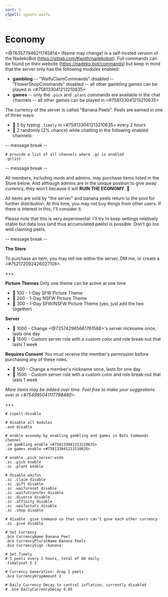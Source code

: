 ```yaml
---
sort: 3
cSpell: ignore waifu
---
```


# Economy

<@763577946211745814> (Name may change) is a self-hosted version of the NadekoBot (<https://gitlab.com/Kwoth/nadekobot>).  Full commands can be found on their website (<https://nadeko.bot/commands>) but keep in mind that the server only has the following modules enabled:

- **gambling**
-- "WaifuClaimCommands" disabled
-- "FlowerShopCommands" disabled
-- all other gambling games can be played in <#758133041213210635>
- **games**
-- only the `.pick` and `.plant` commands are available in the chat channels
-- all other games can be played in <#758133041213210635>

The currency of the server is called "Banana Peels".  Peels are earned in one of three ways:
- :banana: 5 by typing `.timely` in <#758133041213210635> every 2 hours
- :banana: 2 randomly (2% chance) while chatting in the following enabled channels:

-- message break --

```
# provide a list of all channels where .gc is enabled
.gclist
```

-- message break -- 

All members, including mods and admins, may purchase items listed in the Store below.  And although admins are in the unique position to give away currency, they won't because it will **RUIN THE ECONOMY**.  :rofl:

All items are sold by "the server" and banana peels return to the pool for further distribution.  At this time, you may not buy things from other users.  If there is interest in this, I'll consider it.  

Please note that this is very experimental.  I'll try to keep settings relatively stable but data loss (and thus accumulated peels) is possible.  Don't go *too* wild claiming peels.

-- message break --

**__The Store__**

To purchase an item, you may tell me within the server, DM me, or create a <#752172092426027108>.

+++

**__Picture Themes__**
Only one theme can be active at one time

- :banana: 100 - 1-Day SFW Picture Theme
- :banana: 200 - 1-Day NSFW Picture Theme
- :banana: 300 - 1-Day SFW/NSFW Picture Theme (yes, just add the two together)

**__Server__**
- :banana: 1000 - Change <@725742965661761588>'s server nickname once, lasts one day
- :banana: 1500 - Custom server role with a custom color and role break-out that lasts 1 week

**__Requires Consent__**
You must receive the member's permission before purchasing any of these roles.

- :banana: 500 - Change a member's nickname once, lasts for one day.
- :banana: 1500 - Custom server role with a custom color and role break-out that lasts 1 week

*More items may be added over time.  Feel free to make your suggestions over in <#754995041117798480>.*

+++

```
# cspell:disable

# disable all modules
.asm disable

# enable economy by enabling gambling and games in Bots Commands channel
.cm gambling enable <#758133041213210635>
.cm games enable <#758133041213210635>

# enable .pick server-wide
.sc .pick enable
.sc .plant enable

# disable waifus
.sc .claim disable
.sc .gift disable
.sc .waifureset disable
.sc .waifutransfer disable
.sc .divorce disable
.sc .affinity disable
.sc .waifustats disable
.sc .shop disable

# disable .give command so that users can't give each other currency
.sc .give disable

# Set Currency
.bce CurrencyName Banana Peel
.bce CurrencyPluralName Banana Peels
.bce CurrencySign :banana:

# Set Timely
# 5 peels every 2 hours, total of 60 daily
.timelyset 5 2

# Currency Generation: drop 2 peels
.bce CurrencyDropAmount 2

# Daily Currency Decay to control inflation, currently disabled
# .bce DailyCurrencyDecay 0.05
```
